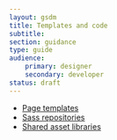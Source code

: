```yaml
---
layout: gsdm
title: Templates and code
subtitle:
section: guidance
type: guide
audience: 
    primary: designer
    secondary: developer
status: draft
---
```


* [Page templates](page-templates.html)
* [Sass repositories](sass-repositories.html)
* [Shared asset libraries](sharedassetlibraries.html)


